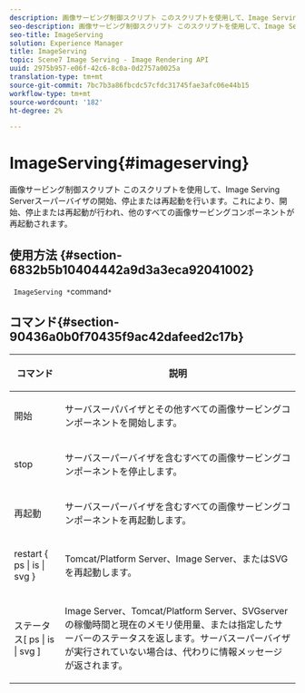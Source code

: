 ```yaml
---
description: 画像サービング制御スクリプト このスクリプトを使用して、Image Serving Serverスーパーバイザの開始、停止または再起動を行います。これにより、開始、停止または再起動が行われ、他のすべての画像サービングコンポーネントが再起動されます。
seo-description: 画像サービング制御スクリプト このスクリプトを使用して、Image Serving Serverスーパーバイザの開始、停止または再起動を行います。これにより、開始、停止または再起動が行われ、他のすべての画像サービングコンポーネントが再起動されます。
seo-title: ImageServing
solution: Experience Manager
title: ImageServing
topic: Scene7 Image Serving - Image Rendering API
uuid: 2975b957-e06f-42c6-8c0a-0d2757a0025a
translation-type: tm+mt
source-git-commit: 7bc7b3a86fbcdc57cfdc31745fae3afc06e44b15
workflow-type: tm+mt
source-wordcount: '182'
ht-degree: 2%

---
```



# ImageServing{#imageserving}

画像サービング制御スクリプト このスクリプトを使用して、Image Serving Serverスーパーバイザの開始、停止または再起動を行います。これにより、開始、停止または再起動が行われ、他のすべての画像サービングコンポーネントが再起動されます。

## 使用方法 {#section-6832b5b10404442a9d3a3eca92041002}

` ImageServing *`command`*`

## コマンド{#section-90436a0b0f70435f9ac42dafeed2c17b}

<table id="table_692C6A043F9747C88929FF20373EC88C"> 
 <thead> 
  <tr> 
   <th colname="col1" class="entry"> <p>コマンド </p> </th> 
   <th colname="col2" class="entry"> <p>説明 </p> </th> 
  </tr> 
 </thead>
 <tbody> 
  <tr> 
   <td colname="col1"> <p> <span class="codeph"> 開始 </span> </p> </td> 
   <td colname="col2"> <p> サーバスーパバイザとその他すべての画像サービングコンポーネントを開始します。 </p> </td> 
  </tr> 
  <tr> 
   <td colname="col1"> <p> <span class="codeph"> stop  </span> </p> </td> 
   <td colname="col2"> <p> サーバスーパーバイザを含むすべての画像サービングコンポーネントを停止します。 </p> </td> 
  </tr> 
  <tr> 
   <td colname="col1"> <p> <span class="codeph"> 再起動 </span> </p> </td> 
   <td colname="col2"> <p>サーバスーパーバイザを含むすべての画像サービングコンポーネントを再起動します。 </p> </td> 
  </tr> 
  <tr> 
   <td colname="col1"> <p> <span class="codeph"> restart { ps | is | svg }  </span> </p> </td> 
   <td colname="col2"> <p> Tomcat/Platform Server、Image Server、またはSVGを再起動します。 </p> </td> 
  </tr> 
  <tr> 
   <td colname="col1"> <p> <span class="codeph"> ステータス[ ps | is | svg ]  </span> </p> </td> 
   <td colname="col2"> <p>Image Server、Tomcat/Platform Server、SVGserverの稼働時間と現在のメモリ使用量、または指定したサーバーのステータスを返します。サーバスーパーバイザが実行されていない場合は、代わりに情報メッセージが返されます。 </p> </td> 
  </tr> 
 </tbody> 
</table>

